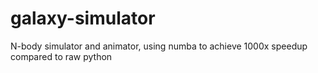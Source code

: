 # galaxy-simulator
N-body simulator and animator, using <T>numba</T> to achieve 1000x speedup compared to raw python
